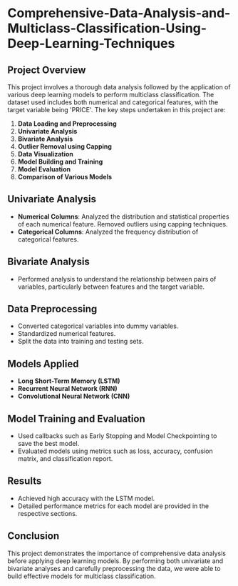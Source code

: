 # Comprehensive-Data-Analysis-and-Multiclass-Classification-Using-Deep-Learning-Techniques

## Project Overview

This project involves a thorough data analysis followed by the application of various deep learning models to perform multiclass classification. The dataset used includes both numerical and categorical features, with the target variable being 'PRICE'. The key steps undertaken in this project are:

1. **Data Loading and Preprocessing**
2. **Univariate Analysis**
3. **Bivariate Analysis**
4. **Outlier Removal using Capping**
5. **Data Visualization**
6. **Model Building and Training**
7. **Model Evaluation**
8. **Comparison of Various Models**

## Univariate Analysis

- **Numerical Columns**: Analyzed the distribution and statistical properties of each numerical feature. Removed outliers using capping techniques.
- **Categorical Columns**: Analyzed the frequency distribution of categorical features.

## Bivariate Analysis

- Performed analysis to understand the relationship between pairs of variables, particularly between features and the target variable.

## Data Preprocessing

- Converted categorical variables into dummy variables.
- Standardized numerical features.
- Split the data into training and testing sets.

## Models Applied

- **Long Short-Term Memory (LSTM)**
- **Recurrent Neural Network (RNN)**
- **Convolutional Neural Network (CNN)**

## Model Training and Evaluation

- Used callbacks such as Early Stopping and Model Checkpointing to save the best model.
- Evaluated models using metrics such as loss, accuracy, confusion matrix, and classification report.

## Results

- Achieved high accuracy with the LSTM model.
- Detailed performance metrics for each model are provided in the respective sections.

## Conclusion

This project demonstrates the importance of comprehensive data analysis before applying deep learning models. By performing both univariate and bivariate analyses and carefully preprocessing the data, we were able to build effective models for multiclass classification.
